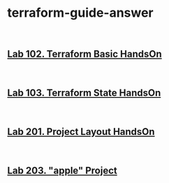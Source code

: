 # terraform-guide-answer

<br>

## [Lab 102. Terraform Basic HandsOn](./lab-102/handson.md) 

<br>

## [Lab 103. Terraform State HandsOn](./lab-103/handson.md)

<br>

## [Lab 201. Project Layout HandsOn](./lab-201/handson.md)

<br>

## [Lab 203. "apple" Project](./lab-203/apple/README.md)
